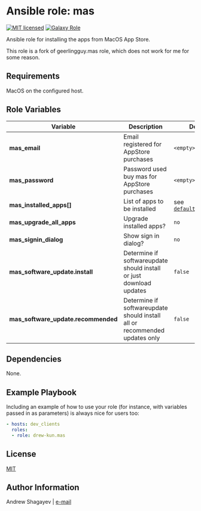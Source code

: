 Ansible role: mas
=========

[![MIT licensed][mit-badge]][mit-link]
[![Galaxy Role][role-badge]][galaxy-link]

Ansible role for installing the apps from MacOS App Store.

This role is a fork of geerlingguy.mas role, which does not work for me for some reason.

Requirements
------------

MacOS on the configured host.

Role Variables
--------------

| Variable | Description | Default |
|----------|-------------|---------|
| **mas_email** | Email registered for AppStore purchases | `<empty>` |
| **mas_password** | Password used buy mas for AppStore purchases | `<empty>` |
| **mas_installed_apps[]** | List of apps to be installed | see [`defaults/main.yml`](defaults/main.yml) |
| **mas_upgrade_all_apps** | Upgrade installed apps? | `no` |
| **mas_signin_dialog** | Show sign in dialog? | `no` |
| **mas_software_update.install** | Determine if softwareupdate should install or just download updates | `false` |
| **mas_software_update.recommended** | Determine if softwareupdate should install all or recommended updates only | `false` |

Dependencies
------------

None.

Example Playbook
----------------

Including an example of how to use your role (for instance, with variables passed in as parameters) is always nice for users too:

```yaml
- hosts: dev_clients
  roles:
  - role: drew-kun.mas
```

License
-------

[MIT][mit-link]

Author Information
------------------

Andrew Shagayev | [e-mail](mailto:drewshg@gmail.com)

[role-badge]: https://img.shields.io/badge/role-drew--kun.mas-green.svg
[galaxy-link]: https://galaxy.ansible.com/drew-kun/mas/

[mit-badge]: https://img.shields.io/badge/license-MIT-blue.svg
[mit-link]: https://raw.githubusercontent.com/drew-kun/ansible-mas/master/LICENSE
